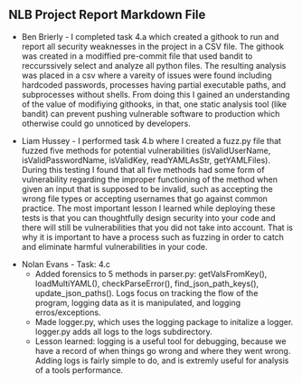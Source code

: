 ## NLB Project Report Markdown File

- Ben Brierly - I completed task 4.a which created a githook to run and
  report all security weaknesses in the project in a CSV file. The githook
  was created in a modiffied pre-commit file that used bandit to reccurssively
  select and analyze all python files. The resulting analysis was placed in a
  csv where a vareity of issues were found including hardcoded passwords,
  processes having partial executable paths, and subprocesses without shells.
  From doing this I gained an understanding of the value of modifiying
  githooks, in that, one static analysis tool (like bandit) can prevent pushing
  vulnerable software to production which otherwise could go unnoticed by developers.
  
- Liam Hussey - I performed task 4.b where I created a fuzz.py file that 
fuzzed five methods for potential vulnerabilities
(isValidUserName, isValidPasswordName, isValidKey, readYAMLAsStr, getYAMLFiles).
During this testing I found that all five methods had some form of vulnerability regarding
the improper functioning of the method when given an input that is supposed to be 
invalid, such as accepting the wrong file types or accepting usernames that go against common 
practice. The most important lesson I learned while deploying these tests is that you can 
thoughtfully design security into your code and there will still be vulnerabilities that you 
did not take into account. That is why it is important to have a process such as fuzzing in 
order to catch and eliminate harmful vulnerabilities in your code.

* Nolan Evans - Task: 4.c
  * Added forensics to 5 methods in parser.py: getValsFromKey(), loadMultiYAML(), checkParseError(), find_json_path_keys(), update_json_paths(). Logs focus on tracking the flow of the program, logging data as it is manipulated, and logging erros/exceptions.
  * Made logger.py, which uses the logging package to initalize a logger. logger.py adds all logs to the logs subdirectory.
  * Lesson learned: logging is a useful tool for debugging, because we have a record of when things go wrong and where they went wrong. Adding logs is fairly simple to do, and is extremly useful for analysis of a tools performance.

